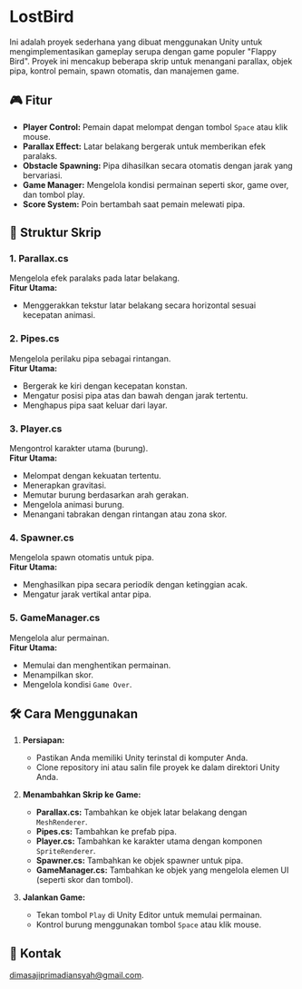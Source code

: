 # LostBird

Ini adalah proyek sederhana yang dibuat menggunakan Unity untuk mengimplementasikan gameplay serupa dengan game populer "Flappy Bird". Proyek ini mencakup beberapa skrip untuk menangani parallax, objek pipa, kontrol pemain, spawn otomatis, dan manajemen game.

## 🎮 Fitur
- **Player Control:** Pemain dapat melompat dengan tombol `Space` atau klik mouse.
- **Parallax Effect:** Latar belakang bergerak untuk memberikan efek paralaks.
- **Obstacle Spawning:** Pipa dihasilkan secara otomatis dengan jarak yang bervariasi.
- **Game Manager:** Mengelola kondisi permainan seperti skor, game over, dan tombol play.
- **Score System:** Poin bertambah saat pemain melewati pipa.

## 📂 Struktur Skrip
### 1. **Parallax.cs**
Mengelola efek paralaks pada latar belakang.  
**Fitur Utama:**
- Menggerakkan tekstur latar belakang secara horizontal sesuai kecepatan animasi.

### 2. **Pipes.cs**
Mengelola perilaku pipa sebagai rintangan.  
**Fitur Utama:**
- Bergerak ke kiri dengan kecepatan konstan.
- Mengatur posisi pipa atas dan bawah dengan jarak tertentu.
- Menghapus pipa saat keluar dari layar.

### 3. **Player.cs**
Mengontrol karakter utama (burung).  
**Fitur Utama:**
- Melompat dengan kekuatan tertentu.
- Menerapkan gravitasi.
- Memutar burung berdasarkan arah gerakan.
- Mengelola animasi burung.
- Menangani tabrakan dengan rintangan atau zona skor.

### 4. **Spawner.cs**
Mengelola spawn otomatis untuk pipa.  
**Fitur Utama:**
- Menghasilkan pipa secara periodik dengan ketinggian acak.
- Mengatur jarak vertikal antar pipa.

### 5. **GameManager.cs**
Mengelola alur permainan.  
**Fitur Utama:**
- Memulai dan menghentikan permainan.
- Menampilkan skor.
- Mengelola kondisi `Game Over`.

## 🛠️ Cara Menggunakan
1. **Persiapan:**
   - Pastikan Anda memiliki Unity terinstal di komputer Anda.
   - Clone repository ini atau salin file proyek ke dalam direktori Unity Anda.

2. **Menambahkan Skrip ke Game:**
   - **Parallax.cs:** Tambahkan ke objek latar belakang dengan `MeshRenderer`.
   - **Pipes.cs:** Tambahkan ke prefab pipa.
   - **Player.cs:** Tambahkan ke karakter utama dengan komponen `SpriteRenderer`.
   - **Spawner.cs:** Tambahkan ke objek spawner untuk pipa.
   - **GameManager.cs:** Tambahkan ke objek yang mengelola elemen UI (seperti skor dan tombol).

3. **Jalankan Game:**
   - Tekan tombol `Play` di Unity Editor untuk memulai permainan.
   - Kontrol burung menggunakan tombol `Space` atau klik mouse.


## 📧 Kontak
[dimasajiprimadiansyah@gmail.com](mailto:dimasajiprimadiansyah@gmail.com).


